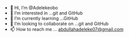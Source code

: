 - 👋 Hi, I’m @Adelekeobo
- 👀 I’m interested in ...git and GitHub
- 🌱 I’m currently learning ...GitHub 
- 💞️ I’m looking to collaborate on ...git and GitHub
- 📫 How to reach me ... abdullahadeleke07@gmail.com

<!---
Adelekeobo/Adelekeobo is a ✨ special ✨ repository because its `README.md` (this file) appears on your GitHub profile.
You can click the Preview link to take a look at your changes.
--->
